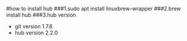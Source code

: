 #how to install hub
###1.sudo apt install linuxbrew-wrapper
###2.brew install hub
###3.hub version
+ git version 1.7.6
+ hub version 2.2.0